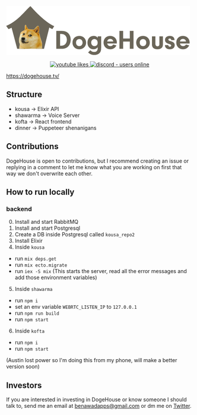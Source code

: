 ![DogeHouse logo](/dogehouse-github.png "DogeHouse")

<p align="center">
  <a href="https://www.youtube.com/watch?v=hy-EhJ_tTQo&t" target="_blank">
    <img src="https://img.shields.io/youtube/likes/hy-EhJ_tTQo?style=for-the-badge" alt="youtube likes" />
  </a>
  <a href="https://discord.gg/wCbKBZF9cV">
    <img src="https://img.shields.io/discord/810571477316403233?style=for-the-badge" alt="discord - users online" />
  </a>
</p>

https://dogehouse.tv/

## Structure

- kousa -> Elixir API
- shawarma -> Voice Server
- kofta -> React frontend
- dinner -> Puppeteer shenanigans

## Contributions

DogeHouse is open to contributions, but I recommend creating an issue or replying in a comment to let me know what you are working on first that way we don't overwrite each other.

## How to run locally

### backend

0. Install and start RabbitMQ
1. Install and start Postgresql
2. Create a DB inside Postgresql called `kousa_repo2`
3. Install Elixir
4. Inside `kousa` 
- run `mix deps.get`
- run `mix ecto.migrate`
- run `iex -S mix` (This starts the server, read all the error messages and add those environment variables)
5. Inside `shawarma`
- run `npm i`
- set an env variable `WEBRTC_LISTEN_IP` to `127.0.0.1`
- run `npm run build`
- run `npm start`
6. Inside `kofta`
- run `npm i`
- run `npm start`

(Austin lost power so I'm doing this from my phone, will make a better version soon)

## Investors

If you are interested in investing in DogeHouse or know someone I should talk to, send me an email at benawadapps@gmail.com or dm me on [Twitter](https://twitter.com/benawad).
